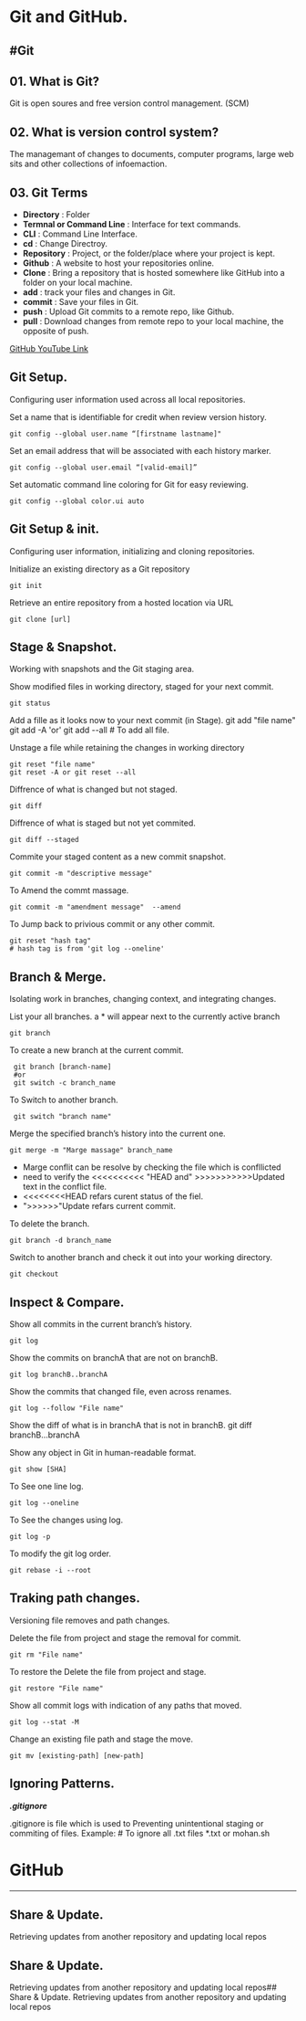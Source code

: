 # Git and GitHub.

#Git
----
## 01. What is Git?
   Git is open soures and free version control management. (SCM)

## 02. What is version control system?
   The managemant of changes to documents, computer programs, large web sits and other collections of infoemaction.

## 03. Git Terms
   - **Directory** : Folder
   - **Termnal or Command Line** : Interface for text commands.
   - **CLI** : Command Line Interface.
   - **cd** : Change Directroy.
   - **Repository** : Project, or the folder/place where your project is kept.
   - **Github** : A website to host your repositories online.
   - **Clone** : Bring a repository that is hosted somewhere like GitHub into a folder on your local machine.
   - **add** : track your files and changes in Git.
   - **commit** : Save your files in Git.
   - **push** : Upload Git commits to a remote repo, like Github.
   - **pull** : Download changes from remote repo to your local machine, the opposite of push.

[GitHub YouTube Link](https://www.youtube.com/watch?v=tRZGeaHPoaw)

## Git Setup.
   Configuring user information used across all local repositories.

Set a name that is identifiable for credit when review version history.

    git config --global user.name “[firstname lastname]"

Set an email address that will be associated with each history marker.	

    git config --global user.email “[valid-email]”

Set automatic command line coloring for Git for easy reviewing.

    git config --global color.ui auto

## Git Setup & init.
   Configuring user information, initializing and cloning repositories.

Initialize an existing directory as a Git repository

    git init

Retrieve an entire repository from a hosted location via URL

    git clone [url]

## Stage & Snapshot.
Working with snapshots and the Git staging area.

Show modified files in working directory, staged for your next commit.

    git status

Add a fille as it looks now to your next commit (in Stage).
    git add "file name"
    git add -A 'or' git add --all # To add all file.

Unstage a file while retaining the changes in working directory

    git reset "file name"
    git reset -A or git reset --all

Diffrence of what is changed but not staged.

    git diff

Diffrence of what is staged but not yet commited.

    git diff --staged

Commite your staged content as a new commit snapshot.

    git commit -m "descriptive message"

To Amend the commt massage.

    git commit -m "amendment message"  --amend

To Jump back to privious commit or any other commit.

    git reset "hash tag"
    # hash tag is from 'git log --oneline'
    
## Branch & Merge.
Isolating work in branches, changing context, and integrating changes.

List your all branches. a * will appear next to the currently active branch

    git branch
    
To create a new branch at the current commit.

     git branch [branch-name]
     #or
     git switch -c branch_name

To Switch to another branch.

     git switch "branch name"
    
Merge the specified branch’s history into the current one.

    git merge -m "Marge massage" branch_name
    
- Marge conflit can be resolve by checking the file which is confllicted
- need to verify the <<<<<<<<<< "HEAD and"  >>>>>>>>>>>Updated text in the conflict file.
- <<<<<<<<HEAD refars curent status of the fiel.
- ">>>>>>"Update refars current commit.

To delete the branch.

    git branch -d branch_name

Switch to another branch and check it out into your working directory.

    git checkout

## Inspect & Compare.
Show all commits in the current branch’s history.

    git log

Show the commits on branchA that are not on branchB.

    git log branchB..branchA

Show the commits that changed file, even across renames.

    git log --follow "File name"
    
Show the diff of what is in branchA that is not in branchB.
    git diff branchB...branchA 

Show any object in Git in human-readable format.

    git show [SHA]
    
To See one line log.

    git log --oneline

To See the changes using log.

    git log -p

To modify the git log order.

    git rebase -i --root
    
## Traking path changes.
Versioning file removes and path changes.

Delete the file from project and stage the removal for commit.

    git rm "File name"

To restore the Delete the file from project and stage.

    git restore "File name"

Show all commit logs with indication of any paths that moved.

    git log --stat -M

Change an existing file path and stage the move.

    git mv [existing-path] [new-path]

## Ignoring Patterns.
***.gitignore***

.gitignore is file which is used to Preventing unintentional staging or commiting of files.
     Example:
        # To ignore all .txt files
        *.txt
	or
	mohan.sh

# GitHub
---------
 ## Share & Update.
Retrieving updates from another repository and updating local repos




## Share & Update.
Retrieving updates from another repository and updating local repos## Share & Update.
Retrieving updates from another repository and updating local repos



